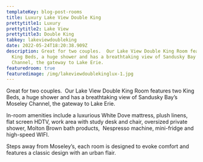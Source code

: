 ```yaml
---
templateKey: blog-post-rooms
title: Luxury Lake View Double King
prettytitle1: Luxury
prettytitle2: Lake View
prettytitle3: Double King
tabkey: lakeviewdoubleking
date: 2022-05-24T18:20:38.909Z
description: Great for two couples.  Our Lake View Double King Room features two
  King Beds, a huge shower and has a breathtaking view of Sandusky Bay’s Moseley
  Channel, the gateway to Lake Erie.
featuredroom: true
featuredimage: /img/lakeviewdoublekinglux-1.jpg
---
```

Great for two couples.  Our Lake View Double King Room features two King Beds, a huge shower and has a breathtaking view of Sandusky Bay’s Moseley Channel, the gateway to Lake Erie.

In-room amenities include a luxurious White Dove mattress, plush linens, flat screen HDTV, work area with study desk and chair, oversized private shower, Molton Brown bath products,  Nespresso machine, mini-fridge and high-speed WIFI.

Steps away from Moseley’s, each room is designed to evoke comfort and features a classic design with an urban flair.